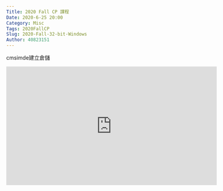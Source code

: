 ```yaml
---
Title: 2020 Fall CP 課程
Date: 2020-6-25 20:00
Category: Misc
Tags: 2020FallCP
Slug: 2020-Fall-32-bit-Windows
Author: 40823151
---
```


cmsimde建立倉儲


<iframe width="560" height="315" src="https://www.youtube.com/embed/XRWJ23vnlWQ" frameborder="0" allow="accelerometer; autoplay; encrypted-media; gyroscope; picture-in-picture" allowfullscreen></iframe>